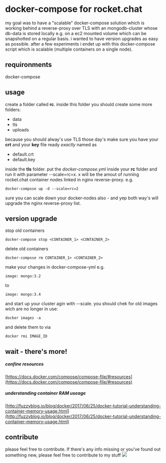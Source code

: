 # docker-compose for rocket.chat
my goal was to have a "scalable" docker-compose solution which is working behind a reverse-proxy over TLS with an mongodb-cluster whose db-data is stored locally e.g. on a ec2 mounted volume which can be snapshotted on a regular basis.
i wanted to have version upgrades as easy as possible.
after a few experiments i endet up with this docker-compose script which is scalable (multiple containers on a single node).

## requironments
docker-compose

## usage
create a folder called **rc**.
inside this folder you should create some more folders:
 - data
 - tls
 - uploads

because you should alway's use TLS those day's make sure you have your **crt** and your **key** file ready *exactly* named as

 - default.crt
 - default.key

inside the **tls** folder.
put the *docker-compose.yml* inside your **rc** folder and run it with parameter --scale=rc=x.
x will be the amout of running rocket.chat container nodes linked in nginx reverse-proxy.
e.g.

    docker-compose up -d --scale=rc=2
sure you can scale down your docker-nodes also - and yep both way's will upgrade the nginx reverse-proxy list.

## version upgrade
stop old containers

    docker-compose stop <CONTAINER_1> <CONTAINER_2>
delete old containers

	docker-compose rm CONTAINER_1> <CONTAINER_2>
make your changes in docker-compose-yml e.g.

    image: mongo:3.2
to

    image: mongo:3.4
and start up your cluster agin with --scale.
you should chek for old images wich are no longer in use:

    docker images -a
and delete them to via

    docker rmi IMAGE_ID

## wait - there's more!
##### confine resources
[https://docs.docker.com/compose/compose-file/#resources](https://docs.docker.com/compose/compose-file/#resources)

##### understanding container RAM useage
[http://fuzzyblog.io/blog/docker/2017/06/25/docker-tutorial-understanding-container-memory-usage.html](http://fuzzyblog.io/blog/docker/2017/06/25/docker-tutorial-understanding-container-memory-usage.html)

## contribute
please feel free to contribute. If there's any info missing or you've found out something new, please feel free to contribute to my stuff  ![](https://img.icons8.com/metro/1600/like.png=15x15)
